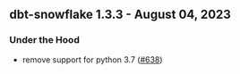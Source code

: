 ## dbt-snowflake 1.3.3 - August 04, 2023

### Under the Hood

- remove support for python 3.7 ([#638](https://github.com/dbt-labs/dbt-snowflake/issues/638))
